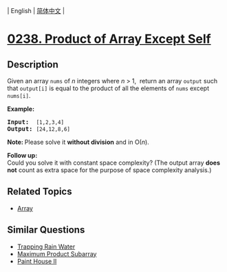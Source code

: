 
| English | [简体中文](README.md) |
# [0238. Product of Array Except Self](https://leetcode-cn.com/problems/product-of-array-except-self/)
## Description
<p>Given an array <code>nums</code> of <em>n</em> integers where <em>n</em> &gt; 1, &nbsp;return an array <code>output</code> such that <code>output[i]</code> is equal to the product of all the elements of <code>nums</code> except <code>nums[i]</code>.</p>

<p><b>Example:</b></p>

<pre>
<b>Input:</b>  <code>[1,2,3,4]</code>
<b>Output:</b> <code>[24,12,8,6]</code>
</pre>

<p><strong>Note: </strong>Please solve it <strong>without division</strong> and in O(<em>n</em>).</p>

<p><strong>Follow up:</strong><br />
Could you solve it with constant space complexity? (The output array <strong>does not</strong> count as extra space for the purpose of space complexity analysis.)</p>

## Related Topics
- [Array](https://leetcode-cn.com/tag/array)
## Similar Questions
- [Trapping Rain Water](../trapping-rain-water/README_EN.md)
- [Maximum Product Subarray](../maximum-product-subarray/README_EN.md)
- [Paint House II](../paint-house-ii/README_EN.md)
